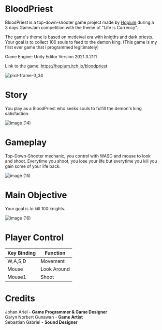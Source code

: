 # BloodPriest

BloodPriest is a top-down-shooter game project made by [Hopium](https://hopium.itch.io/) during a 3 days GameJam competition with the theme of "Life is Currency".

The game's theme is based on medeival era with knigths and dark priests. Your goal is to collect 100 souls to feed to the demon king. (This game is my first ever game that i programmed legitimately)

Game Engine: Unity Editor Version 2021.3.21f1

Link to the game: https://hopium.itch.io/bloodpriest

![pixil-frame-0_34](https://github.com/Lemun8/BloodPriest/assets/107360799/2f8d3a7e-df15-4e54-b3e7-8ba18586a50c)



# Story

You play as a BloodPriest who seeks souls to fulfill the demon's king satisfaction.

![image (14)](https://github.com/Lemun8/BloodPriest/assets/107360799/33f1a6bd-afbd-4402-a55a-169b5e817501)


# Gameplay

Top-Down-Shooter mechanic, you control with WASD and mouse to look and shoot. Everytime you shoot, you lose your life but everytime you kill you gain some of your life back.

![image (15)](https://github.com/Lemun8/BloodPriest/assets/107360799/8c2d4924-85b5-4833-b53f-6032f915e0e5)


# Main Objective

Your goal is to kill 100 knights.

![image (16)](https://github.com/Lemun8/BloodPriest/assets/107360799/da10ac1f-11e1-4585-882b-7f2101527a3b)



# Player Control

| Key Binding       | Function          |
| ----------------- | ----------------- |
| W,A,S,D           | Movement          |
| Mouse             | Look Around       |
| Mouse1            | Shoot             |

# Credits

Johan Ariel - **Game Programmer & Game Designer** <br>
Garyn Norbert Gunawan - **Game Artist** <br>
Sebastian Gabriel - **Sound Designer** <br>
